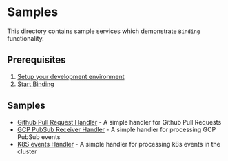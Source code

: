 # Samples

This directory contains sample services which demonstrate `Binding`
functionality.

## Prerequisites

1. [Setup your development environment](../DEVELOPMENT.md#getting-started)
2. [Start Binding](../README.md#start-binding)

## Samples

* [Github Pull Request Handler](./github) - A simple handler for Github Pull Requests
* [GCP PubSub Receiver Handler](./gcp_pubsub_function) - A simple handler for processing GCP PubSub events
* [K8S events Handler](./k8s_events_function) - A simple handler for processing k8s events in the cluster
